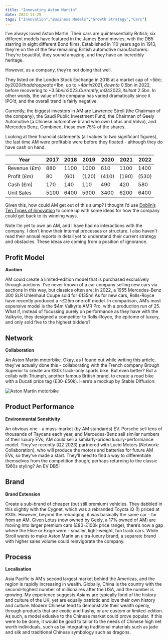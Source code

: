 ```yaml
---
title: "Innovating Aston Martin"
date: 2023-11-29
tags: ["Innovation","Business Models","Growth Strategy","Cars"]
---
```

I’ve always loved Aston Martin. Their cars are quintessentially British; six different models have featured in the James Bond movies, with the DB5 starring in eight different Bond films. Established in 110 years ago in 1913, they’re on the of the few remaining British automotive manufacturers. They’re beautiful, they sound amazing, and they have an incredibly heritage.

However, as a company, they’re not doing that well.

They listed on the London Stock Exchange in 2018 at a market cap of ~$5bn; by 2020 it had dropped to <$1bn, up to ~$4bn in 2021, down to ~$0.5bn in 2022, before recovering to ~$3.5bn in 2023. Currently, in Q4 2023, it sits at ~$2.5bn. In other words, the value of the company has varied dramatically since it IPO’d, and the overall trend is fairly negative.

Currently, the biggest investors in AM are Lawrence Stroll (the Chairman of the company), the Saudi Public Investment Fund, the Chairman of Geely Automotive (a Chinese automotive brand who own Lotus and Volvo), and Mercedes Benz. Combined, these own 75% of the shares.

Looking at their financial statements (all values to two significant figures), the last time AM were profitable were before they floated - although they do have cash on hand.

| Year | 2017 | 2018 | 2019 | 2020 | 2021 | 2022 |
| --- | --- | --- | --- | --- | --- | --- |
| Revenue (£m) | 880 | 1100 | 1000 | 610 | 1100 | 1400 |
| Profit (£m) | 80 | (60) | (120) | (410) | (190) | (530) |
| Cash (£m) | 170 | 140 | 110 | 490 | 420 | 580 |
| Unit Sales | 5100 | 6400 | 5900 | 3400 | 6200 | 6400 |

Given this, how could AM get out of this slump? I thought I’d use [Doblin’s Ten Types of Innovation](https://www.jamesgibbins.com/posts/ten-types-of-innovation/) to come up with some ideas for how the company could get back to its winning ways.

Note I’m yet to own an AM, and I have had no interactions with the company. I don’t know their internal processes or structure. I also haven't read their annual reports in detail yet to understand their current strategy and obstacles. These ideas are coming from a position of ignorance.

## Profit Model

**Auction**

AM could create a limited-edition model that is purchased exclusively through auctions. I’ve never known of a car company selling new cars via auctions in this way, but classics often are; in 2022, a 1955 Mercedes-Benz 300 SLR Uhlenhaut Coupe sold for €135m! As for new cars, Rolls-Royce have recently produced a ~£25m one-off model. In comparison, AM’s most expensive model is the $4m Valkyrie AMR Pro, with a production run of 25. What if, instead of focussing purely on performance as they have with the Valkyrie, they designed a competitor to Rolls-Royce, the epitome of luxury, and only sold five to the highest bidders?

## Network

**Collaboration**

An Aston Martin motorbike. Okay, as I found out while writing this article, they’ve actually done this - collaborating with the French company Brough Superior to create am £80k track-only sports bike. But even better? But a collab with Triumph, another famous British brand, to create a road bike with a Ducati price tag (£30-£50k). Here’s a mockup by Stable Diffusion:

![Aston Martin motorbike](/images/old/innovating-aston-martin.png)

## Product Performance

**Environmental Sensitivity**

An obvious one - a mass-market (by AM standards) EV. Porsche sell tens of thousands of Taycans each year, and Mercedes-Benz sell similar numbers of their luxury EVs; AM could sell a similarly-priced luxury-performance model. They’ve recently (Q2 2023) partnered with Lucid Motors (Network: Collaboration), who will produce the motors and batteries for future AM EVs, so they’ve made a start. They’ll need to find a way to differentiate themselves from the competition though; perhaps returning to the classic 1960s styling? An EV DB5!

## Brand

**Brand Extension**

Create a sub-brand of cheaper (but still premium) vehicles. They dabbled in this slightly with the Cygnet, which was a rebranded Toyota iQ (!) priced at £30k. However, beyond the rebadging, it was basically the same car - far from an AM. Given Lotus (now owned by Geely, a 17% owned of AM) are moving into larger premium cars (£80-£100k price range), there’s now a gap where the Elise or Exige were - smaller, light-weight, fun track cars. While Stroll wants to make Aston Marin an ultra-luxury brand, a separate brand with higher sales volume could reinvigorate the company.

## Process

**Localisation**

Asia Pacific is AM’s second largest market behind the Americas, and the region is rapidly increasing in wealth. Globally, China is the country with the second-highest number of millionaires after the USA, and the number is growing. My experience suggests Asians are typically fond of the history and culture of the UK, yet are equally patriotic and love their own history and culture. Modern Chinese tend to demonstrate their wealth openly, through products that are exotic and flashy, or are custom or limited-edition. As such, a model exlusive to the Chinese market could prove popular. If this were to be done, it would be good to tailor to the needs of Chinese high net worth individuals, such as by integrating traditional materials such as jade and silk and traditional Chinese symbology such as dragons.